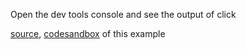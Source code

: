 Open the dev tools console and see the output of click

[source](https://github.com/rrag/whalestats-stockcharts/blob/master/docs/lib/charts/CandleStickChartWithClickHandlerCallback.js), [codesandbox](https://codesandbox.io/s/github/rrag/whalestats-stockcharts-examples2/tree/master/examples/CandleStickChartWithClickHandlerCallback) of this example
